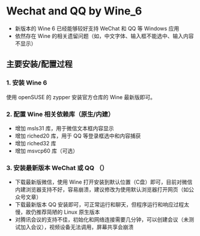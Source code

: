 # Wechat and QQ by Wine_6

- 新版本的 Wine 6 已经能够较好支持 WeChat 和 QQ 等 Windows 应用
- 依然存在 Wine 的相关遗留问题（如，中文字体、输入框不能选中、输入内容不显示）

## 主要安装/配置过程

### 1. 安装 Wine 6

使用 openSUSE 的 zypper 安装官方仓库的 Wine 最新版即可。

### 2. 配置 Wine 相关依赖库（原生/内建）

- 增加 msls31 库，用于微信文本框内容显示
- 增加 riched20 库，用于 QQ 等登录框选中和内容捕获
- 增加 riched32 库
- 增加 msvcp60 库（可选）

### 3. 安装最新版本 WeChat 或 QQ （）

- 下载最新版微信，使用 Wine 打开安装到默认位置（C盘）即可，目前对微信内建浏览器支持不好，容易崩溃，建议修改为使用默认浏览器打开网页（如公众号文章）
- 下载最新版本 QQ 安装即可，可正常运行和聊天，但程序运行和响应过程太慢，故仍推荐简陋的 Linux 原生版本
- 对腾讯会议的支持不佳，初始化和网络连接需要几分钟，可以创建会议（未测试加入会议），视频设备无法调用，屏幕共享会崩溃

